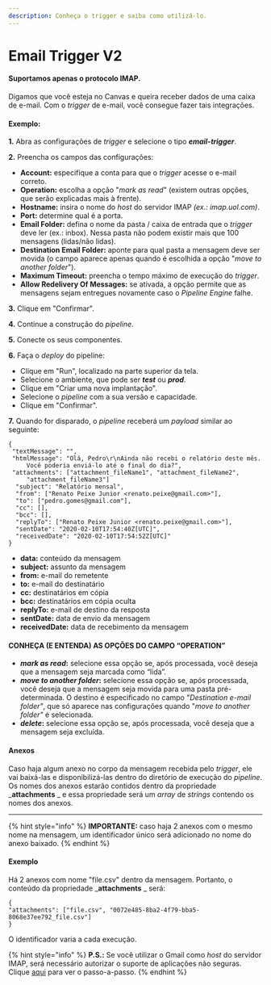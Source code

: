 ```yaml
---
description: Conheça o trigger e saiba como utilizá-lo.
---
```


# Email Trigger V2

#### **Suportamos apenas o protocolo IMAP.**

Digamos que você esteja no Canvas e queira receber dados de uma caixa de e-mail. Com o _trigger_ de e-mail, você consegue fazer tais integrações.

#### **Exemplo:**

**1.** Abra as configurações de _trigger_ e selecione o tipo _**email-trigger**_.

**2.** Preencha os campos das configurações:

* **Account:** especifique a conta para que o _trigger_ acesse o e-mail correto.
* **Operation:** escolha a opção "_mark as read_" (existem outras opções, que serão explicadas mais à frente).
* **Hostname:** insira o nome do _host_ do servidor IMAP _(ex.: imap.uol.com)_.
* **Port:** determine qual é a porta.
* **Email Folder:** defina o nome da pasta / caixa de entrada que o _trigger_ deve ler (ex.: inbox). Nessa pasta não podem existir mais que 100 mensagens (lidas/não lidas).
* **Destination Email Folder:** aponte para qual pasta a mensagem deve ser movida (o campo aparece apenas quando é escolhida a opção "_move to another folder_").
* **Maximum Timeout:** preencha o tempo máximo de execução do _trigger_.
* **Allow Redelivery Of Messages:** se ativada, a opção permite que as mensagens sejam entregues novamente caso o _Pipeline Engine_ falhe.

**3.** Clique em "Confirmar".

**4.** Continue a construção do _pipeline_.

**5.** Conecte os seus componentes.

**6.** Faça o _deploy_ do pipeline:

* Clique em "Run", localizado na parte superior da tela.
* Selecione o ambiente, que pode ser _**test**_ ou _**prod**_.
* Clique em "Criar uma nova implantação".
* Selecione o _pipeline_ com a sua versão e capacidade.
* Clique em "Confirmar".

**7.** Quando for disparado, o _pipeline_ receberá um _payload_ similar ao seguinte:

```
{ 
 "textMessage": "",
 "htmlMessage": "Olá, Pedro\r\nAinda não recebi o relatório deste mês. 
     Você poderia enviá-lo até o final do dia?",
 "attachments": ["attachment_fileName1", "attachment_fileName2", 
     "attachment_fileName3"]
  "subject": "Relatório mensal",
  "from": ["Renato Peixe Junior <renato.peixe@gmail.com>"],
  "to": ["pedro.gomes@gmail.com"],
  "cc": [],
  "bcc": [],
  "replyTo": ["Renato Peixe Junior <renato.peixe@gmail.com>"],
  "sentDate": "2020-02-10T17:54:40Z[UTC]",
  "receivedDate": "2020-02-10T17:54:52Z[UTC]"
} 
```

* **data:** conteúdo da mensagem
* **subject:** assunto da mensagem
* **from:** e-mail do remetente
* **to:** e-mail do destinatário
* **cc:** destinatários em cópia
* **bcc:** destinatários em cópia oculta
* **replyTo:** e-mail de destino da resposta
* **sentDate:** data de envio da mensagem
* **receivedDate:** data de recebimento da mensagem

#### CONHEÇA (E ENTENDA) AS OPÇÕES DO CAMPO “OPERATION” <a href="#h_7f01d390b4" id="h_7f01d390b4"></a>

* _**mark as read**_**:** selecione essa opção se, após processada, você deseja que a mensagem seja marcada como “lida”.
* _**move to another folder**_**:** selecione essa opção se, após processada, você deseja que a mensagem seja movida para uma pasta pré-determinada. O destino é especificado no campo "_Destination e-mail folder"_, que só aparece nas configurações quando "_move to another folder"_ é selecionada.
* _**delete**_**:** selecione essa opção se, após processada, você deseja que a mensagem seja excluída.

#### Anexos <a href="#h_ed7b1075bc" id="h_ed7b1075bc"></a>

Caso haja algum anexo no corpo da mensagem recebida pelo _trigger_, ele vai baixá-las e disponibilizá-las dentro do diretório de execução do _pipeline_. Os nomes dos anexos estarão contidos dentro da propriedade _**attachments** _ e essa propriedade será um _array_ de _strings_ contendo os nomes dos anexos.

****

{% hint style="info" %}
**IMPORTANTE:** caso haja 2 anexos com o mesmo nome na mensagem, um identificador único será adicionado no nome do anexo baixado.
{% endhint %}

#### **Exemplo**

Há 2 anexos com nome "file.csv" dentro da mensagem. Portanto, o conteúdo da propriedade _**attachments** _ será:

```
{
"attachments": ["file.csv", "0072e485-8ba2-4f79-bba5-8068e37ee792_file.csv"]
}
```

O identificador varia a cada execução.

{% hint style="info" %}
**P.S.:** Se você utilizar o Gmail como _host_ do servidor IMAP, será necessário autorizar o suporte de aplicações não seguras. Clique [aqui](https://support.google.com/accounts/answer/6010255?hl=pt-BR) para ver o passo-a-passo.
{% endhint %}
